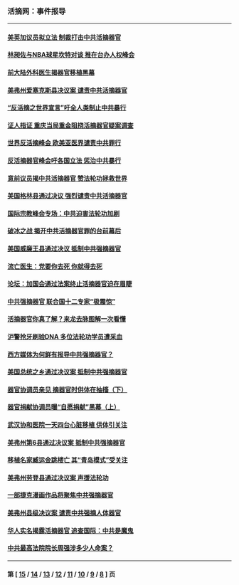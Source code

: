 ### 活摘网：事件报导
---
#### [美英加议员拟立法 制裁打击中共活摘器官](../../pages/nf5877/n13430251.md?01070430) 
#### [林昶佐与NBA球星坎特对谈 推在台办人权峰会](../../pages/nf5877/n13414467.md?01070430) 
#### [前大陆外科医生揭器官移植黑幕](../../pages/nf5877/n13401416.md?01070430) 
#### [美弗州爱塞克斯县决议案 谴责中共活摘器官](../../pages/nf5877/n13320919.md?01070430) 
#### [“反活摘之世界宣言”吁全人类制止中共暴行](../../pages/nf5877/n13259730.md?01070430) 
#### [证人指证 重庆当局重金阻挠活摘器官疑案调查](../../pages/nf5877/n13259127.md?01070430) 
#### [世界反活摘峰会 欧美亚医界谴责中共罪行](../../pages/nf5877/n13253550.md?01070430) 
#### [反活摘器官峰会吁各国立法 惩治中共暴行](../../pages/nf5877/n13245052.md?01070430) 
#### [意前议员揭中共活摘器官 赞法轮功拯救世界](../../pages/nf5877/n13203445.md?01070430) 
#### [美国格林县通过决议 强烈谴责中共活摘器官](../../pages/nf5877/n13119367.md?01070430) 
#### [国际宗教峰会专场：中共迫害法轮功加剧](../../pages/nf5877/n13088279.md?01070430) 
#### [破冰之战 揭开中共活摘器官罪的台前幕后](../../pages/nf5877/n13082457.md?01070430) 
#### [美国威廉王县通过决议 抵制中共强摘器官](../../pages/nf5877/n13056521.md?01070430) 
#### [流亡医生：党要你去死 你就得去死](../../pages/nf5877/n13052835.md?01070430) 
#### [论坛：加国会通过法案终止活摘器官迫在眉睫](../../pages/nf5877/n13029839.md?01070430) 
#### [中共强摘器官 联合国十二专家“极震惊”](../../pages/nf5877/n13024313.md?01070430) 
#### [活摘器官你真了解？来龙去脉图解一次看懂](../../pages/nf5877/n13013820.md?01070430) 
#### [沪警抢牙刷验DNA 多位法轮功学员遭采血](../../pages/nf5877/n12969218.md?01070430) 
#### [西方媒体为何鲜有报导中共强摘器官？](../../pages/nf5877/n12932034.md?01070430) 
#### [美国总统之乡通过决议案 抵制中共强摘器官](../../pages/nf5877/n12908242.md?01070430) 
#### [器官协调员亲见 摘器官时供体在抽搐（下）](../../pages/nf5877/n12898622.md?01070430) 
#### [器官捐献协调员曝“自愿捐献”黑幕（上）](../../pages/nf5877/n12878830.md?01070430) 
#### [武汉协和医院一天四台心脏移植 供体引关注](../../pages/nf5877/n12863175.md?01070430) 
#### [美弗州第6县通过决议案 抵制中共强摘器官](../../pages/nf5877/n12805218.md?01070430) 
#### [移植名家臧运金跳楼亡 其“青岛模式”受关注](../../pages/nf5877/n12803746.md?01070430) 
#### [美弗州劳登县通过决议案 声援法轮功](../../pages/nf5877/n12785715.md?01070430) 
#### [一部捷克漫画作品将聚焦中共强摘器官](../../pages/nf5877/n12785954.md?01070430) 
#### [美弗州县级决议案 谴责中共强摘人体器官](../../pages/nf5877/n12721290.md?01070430) 
#### [华人实名揭露活摘器官 追查国际：中共是魔鬼](../../pages/nf5877/n12691724.md?01070430) 
#### [中共最高法院院长周强涉多少人命案？](../../pages/nf5877/n12678074.md?01070430) 

---
#### 第 [ [15](./15.md?01070430) / [14](./14.md?01070430) / [13](./13.md?01070430) / [12](./12.md?01070430) / [11](./11.md?01070430) / [10](./10.md?01070430) / [9](./9.md?01070430) / [8](./8.md?01070430) ] 页
